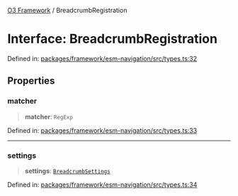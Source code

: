 [O3 Framework](../API.md) / BreadcrumbRegistration

# Interface: BreadcrumbRegistration

Defined in: [packages/framework/esm-navigation/src/types.ts:32](https://github.com/openmrs/openmrs-esm-core/blob/18d2874f03a33a6ab8295af0e87ac97fdd150718/packages/framework/esm-navigation/src/types.ts#L32)

## Properties

### matcher

> **matcher**: `RegExp`

Defined in: [packages/framework/esm-navigation/src/types.ts:33](https://github.com/openmrs/openmrs-esm-core/blob/18d2874f03a33a6ab8295af0e87ac97fdd150718/packages/framework/esm-navigation/src/types.ts#L33)

***

### settings

> **settings**: [`BreadcrumbSettings`](BreadcrumbSettings.md)

Defined in: [packages/framework/esm-navigation/src/types.ts:34](https://github.com/openmrs/openmrs-esm-core/blob/18d2874f03a33a6ab8295af0e87ac97fdd150718/packages/framework/esm-navigation/src/types.ts#L34)
